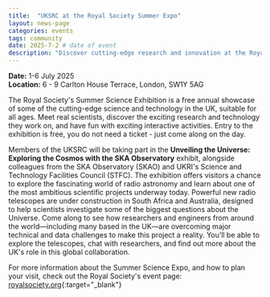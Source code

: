 ```yaml
---
title:  "UKSRC at the Royal Society Summer Expo"
layout: news-page
categories: events
tags: community
date: 2025-7-2 # date of event
description: "Discover cutting-edge research and innovation at the Royal Society's unmissable Summer Science Exhibition, 1 – 6 July 2025. This free event, suitable for all ages, showcases the latest research from across the UK, through interactive exhibits, hands-on activities and talks."
---
```

**Date:** 1-6 July 2025 <br>
**Location:** 6 - 9 Carlton House Terrace, London, SW1Y 5AG

The Royal Society's Summer Science Exhibition is a free annual showcase of some of the cutting-edge science and technology in the UK, suitable for all ages. Meet real scientists, discover the exciting research and technology they work on, and have fun with exciting interactive activities. Entry to the exhibition is free, you do not need a ticket - just come along on the day. 

Members of the UKSRC will be taking part in the **Unveiling the Universe: Exploring the Cosmos with the SKA Observatory** exhibit, alongside colleagues from the SKA Observatory (SKAO) and UKRI's Science and Technology Facilities Council (STFC). The exhibition offers visitors a chance to explore the fascinating world of radio astronomy and learn about one of the most ambitious scientific projects underway today. Powerful new radio telescopes are under construction in South Africa and Australia, designed to help scientists investigate some of the biggest questions about the Universe. Come along to see how researchers and engineers from around the world—including many based in the UK—are overcoming major technical and data challenges to make this project a reality. You’ll be able to explore the telescopes, chat with researchers, and find out more about the UK's role in this global collaboration.

For more information about the Summer Science Expo, and how to plan your visit, check out the Royal Society's event page: [royalsociety.org](https://royalsociety.org/science-events-and-lectures/summer-science-exhibition/plan-your-visit/){:target="_blank"}
